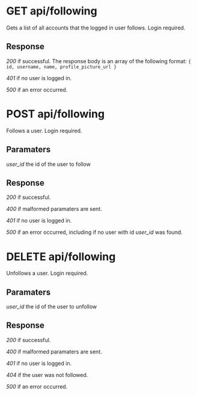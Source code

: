 # GET api/following

Gets a list of all accounts that the logged in user follows. Login required.

## Response

_200_ if successful. The response body is an array of the following format: `{ id, username, name, profile_picture_url }`

_401_ if no user is logged in.

_500_ if an error occurred.

# POST api/following

Follows a user. Login required.

## Paramaters

_user_id_ the id of the user to follow

## Response

_200_ if successful.

_400_ if malformed paramaters are sent.

_401_ if no user is logged in.

_500_ if an error occurred, including if no user with id _user_id_ was found.

# DELETE api/following

Unfollows a user. Login required.

## Paramaters

_user_id_ the id of the user to unfollow

## Response

_200_ if successful.

_400_ if malformed paramaters are sent.

_401_ if no user is logged in.

_404_ if the user was not followed.

_500_ if an error occurred.

